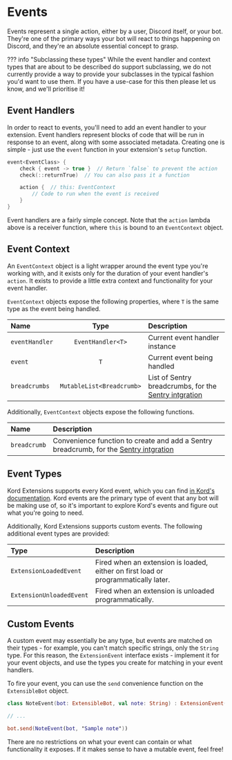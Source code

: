 # Events

Events represent a single action, either by a user, Discord itself, or your bot. They're one of the primary ways
your bot will react to things happening on Discord, and they're an absolute essential concept to grasp.

??? info "Subclassing these types"
    While the event handler and context types that are about to be described do support subclassing, we do not 
    currently provide a way to provide your subclasses in the typical fashion you'd want to use them. If you have
    a use-case for this then please let us know, and we'll prioritise it!

## Event Handlers

In order to react to events, you'll need to add an event handler to your extension. Event handlers represent blocks 
of code that will be run in response to an event, along with some associated metadata. Creating one is simple - just
use the `event` function in your extension's `setup` function.

```kotlin
event<EventClass> {
    check { event -> true }  // Return `false` to prevent the action
    check(::returnTrue)  // You can also pass it a function

    action {  // this: EventContext
        // Code to run when the event is received
    }
}
```

Event handlers are a fairly simple concept. Note that the `action` lambda above is a receiver function, where `this`
is bound to an `EventContext` object.

## Event Context

An `EventContext` object is a light wrapper around the event type you're working with, and it exists only for the
duration of your event handler's `action`. It exists to provide a little extra context and functionality for your event
handler.

`EventContext` objects expose the following properties, where `T` is the same type as the event being handled.

Name | Type | Description
:--- | :--: | :----------
`eventHandler` | `EventHandler<T>` | Current event handler instance
`event` | `T` | Current event being handled
`breadcrumbs` | `MutableList<Breadcrumb>` | List of Sentry breadcrumbs, for the [Sentry intgration](/integrations/sentry)

Additionally, `EventContext` objects expose the following functions.

Name | Description
:--- | :----------
`breadcrumb` | Convenience function to create and add a Sentry breadcrumb, for the [Sentry intgration](/integrations/sentry)

## Event Types

Kord Extensions supports every Kord event, which you can find 
[in Kord's documentation](https://kordlib.github.io/kord/core/core/index.html). Kord events are the primary type
of event that any bot will be making use of, so it's important to explore Kord's events and figure out what you're
going to need.

Additionally, Kord Extensions supports custom events. The following additional event types are provided:

Type                        | Description
:-------------------------- | :---------------------------------------------------------------------------------
`ExtensionLoadedEvent`      | Fired when an extension is loaded, either on first load or programmatically later.
`ExtensionUnloadedEvent`    | Fired when an extension is unloaded programmatically.

## Custom Events

A custom event may essentially be any type, but events are matched on their types - for example, you can't match 
specific strings, only the `String` type. For this reason, the `ExtensionEvent` interface exists - implement it for
your event objects, and use the types you create for matching in your event handlers.

To fire your event, you can use the `send` convenience function on the `ExtensibleBot` object.

```kotlin
class NoteEvent(bot: ExtensibleBot, val note: String) : ExtensionEvent(bot)

// ...

bot.send(NoteEvent(bot, "Sample note"))
```

There are no restrictions on what your event can contain or what functionality it exposes. If it makes sense to have
a mutable event, feel free!
